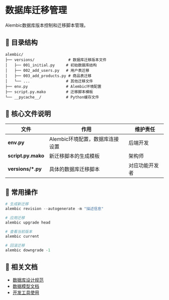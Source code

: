 # 数据库迁移管理

Alembic数据库版本控制和迁移脚本管理。

## 📁 目录结构

```
alembic/
├── versions/               # 数据库迁移版本文件
│   ├── 001_initial.py     # 初始数据库结构
│   ├── 002_add_users.py   # 用户表迁移
│   ├── 003_add_products.py # 商品表迁移
│   └── ...                # 其他迁移文件
├── env.py                 # Alembic环境配置
├── script.py.mako         # 迁移脚本模板
└── __pycache__/           # Python缓存文件
```

## 🔧 核心文件说明

| 文件 | 作用 | 维护责任 |
|-----|------|---------|
| **env.py** | Alembic环境配置，数据库连接设置 | 后端开发 |
| **script.py.mako** | 新迁移脚本的生成模板 | 架构师 |
| **versions/*.py** | 具体的数据库迁移脚本 | 对应功能开发者 |

## 🚀 常用操作

```powershell
# 生成新迁移
alembic revision --autogenerate -m "描述信息"

# 应用迁移
alembic upgrade head

# 查看当前版本
alembic current

# 回滚迁移
alembic downgrade -1
```

## 🔗 相关文档

- [数据库设计规范](../docs/standards/database-standards.md)
- [数据模型文档](../docs/modules/data-models/)
- [开发工具使用](../docs/development/tools.md)